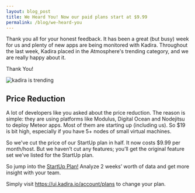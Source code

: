 ```yaml
---
layout: blog_post
title: We Heard You! Now our paid plans start at $9.99
permalink: /blog/we-heard-you
---
```


Thank you all for your honest feedback. It has been a great (but busy) week for us and plenty of new apps are being monitored with Kadira.  Throughout the last week, Kadira placed in the Atmosphere's trending category, and we are really happy about it.

Thank You!

![kadira is trending](https://i.cloudup.com/cLGo0E9I05.png)

## Price Reduction

A lot of developers like you asked about the price reduction. The reason is simple: they are using platforms like Modulus, Digital Ocean and Nodejitsu to deploy Meteor apps. Most of them are starting up (including us). So $19 is bit high, especially if you have 5+ nodes of small virtual machines.

So we've cut the price of our StartUp plan in half. It now costs $9.99 per month/host. But we haven’t cut any features; you’ll get the original feature set we’ve listed for the StartUp plan.

So jump into the [StartUp Plan!](https://kadira.io/pricing.html) Analyze 2 weeks’ worth of data and get more insight with your team.

Simply visit <https://ui.kadira.io/account/plans> to change your plan.
